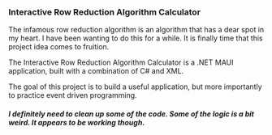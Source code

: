 ### Interactive Row Reduction Algorithm Calculator


The infamous row reduction algorithm is an algorithm that has a dear spot in my heart. I have been wanting to do this for a while. It is finally time
that this project idea comes to fruition. 

The Interactive Row Reduction Algorithm Calculator is a .NET MAUI application, built with a combination of C# and XML.

The goal of this project is to build a useful application, but more importantly to practice event driven programming. 

##### I definitely need to clean up some of the code. Some of the logic is a bit weird. It appears to be working though.
